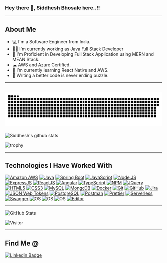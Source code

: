 ### Hey there 👋, Siddhesh Bhosale here..!!
----------------------------------------------------------
About Me 
----------------------------------------------------------
- 💻 I'm a Software Engineer from India.
- 👨‍💻 I'm currently working as Java Full Stack Developer
- 🐲 I'm Proficient in Developing Full Stack Application using MERN and MEAN Stack.
- ☁  AWS and Azure Certified.
- 🌱 I’m currently learning React Native and AWS.
- 🧩 Writing a better code is never ending puzzle.

---
![Contributions](./contributions.svg)
---

![Siddhesh's github stats](https://github-readme-stats-sigma-five.vercel.app/api?username=17sid&show_icons=true&theme=radical)

![trophy](https://github-profile-trophy.vercel.app/?username=sid17&theme=gruvbox&no-frame=false&row=2&&margin-w=20&no-bg=false)

---

## Technologies I Have Worked With

[![Amazon AWS](https://img.shields.io/badge/Amazon%20AWS-%23F7DF1C?style=for-the-badge&logo=amazon-aws&logoColor=000000)](https://aws.amazon.com/)
[![Java](https://img.shields.io/badge/-Java-%23E44D27?style=for-the-badge&logo=Java)](https://www.java.com/en/)
[![Spring Boot](https://img.shields.io/badge/-springboot-85EA2D?style=for-the-badge&logo=springboot&logoColor=white)](https://www.java.com/en/)
[![JavaScript](https://img.shields.io/badge/-JavaScript-%23F7DF1C?style=for-the-badge&logo=javascript&logoColor=000000&labelColor=%23F7DF1C&color=%23FFCE5A)](https://www.javascript.com/)
[![Node.JS](https://img.shields.io/badge/Node.JS-85EA2D?style=for-the-badge&logo=Node.JS&logoColor=white)](https://nodejs.org/en/)
[![ExpressJS](https://img.shields.io/badge/ExpressJS-ffffff?style=for-the-badge&logo=Express&logoColor=green)](https://expressjs.com/)
[![ReactJS](https://img.shields.io/badge/React-00ADD8?style=for-the-badge&logo=React&logoColor=blue)](https://reactjs.org/)
[![Angular](https://img.shields.io/badge/Angular-%23E44D27?style=for-the-badge&logo=Angular&logoColor=white)](https://angular.io/)
[![TypeScript](https://img.shields.io/badge/TypeScript-0052CC?style=for-the-badge&logo=TypeScript&logoColor=white)](https://www.typescriptlang.org/)
[![NPM](https://img.shields.io/badge/NPM-%23E44D27?style=for-the-badge&logo=NPM&logoColor=white)](https://www.npmjs.com/package/react-github-badge)
[![JQuery](https://img.shields.io/badge/JQuery-00ADD8?style=for-the-badge&logo=JQuery&logoColor=white)](https://angular.io/)
[![HTML5](https://img.shields.io/badge/-HTML5-%23E44D27?style=for-the-badge&logo=html5&logoColor=ffffff)](https://developer.mozilla.org/en-US/docs/Glossary/HTML5)
[![CSS3](https://img.shields.io/badge/-CSS3-%231572B6?style=for-the-badge&logo=css3)](https://developer.mozilla.org/en-US/docs/Web/CSS)
[![MySQL](https://img.shields.io/badge/MySQL-4479A1?style=for-the-badge&logo=MySQL&logoColor=white)](https://www.mysql.com/)
[![MongoDB](https://img.shields.io/badge/MongoDB-85EA2D?style=for-the-badge&logo=MongoDB&logoColor=black)](https://swagger.io/)
[![Docker](https://img.shields.io/badge/Docker-0052CC?style=for-the-badge&logo=Docker&logoColor=white)](https://www.atlassian.com/software/jira)
[![Git](https://img.shields.io/badge/-Git-black?style=for-the-badge&logo=git)](https://git-scm.com/)
[![GitHub](https://img.shields.io/badge/-GitHub-181717?style=for-the-badge&logo=github)](https://github.com/17sid)
[![Jira](https://img.shields.io/badge/Jira-0052CC?style=for-the-badge&logo=jira&logoColor=white)](https://www.atlassian.com/software/jira)
[![JSON Web Tokens](https://img.shields.io/badge/JSON%20Web%20Tokens-000000?style=for-the-badge&logo=json-web-tokens&logoColor=white)](https://jwt.io/)
[![PostgreSQL](https://img.shields.io/badge/-PostgreSQL-336791?style=for-the-badge&logo=postgresql&logoColor=white)](https://www.postgresql.org/)
[![Postman](https://img.shields.io/badge/Postman-FF6C37?style=for-the-badge&logo=postman&logoColor=white)](https://www.postman.com/)
[![Prettier](https://img.shields.io/badge/-Prettier-F7B93E?style=for-the-badge&logo=prettier&logoColor=black)](https://prettier.io/)
[![Serverless](https://img.shields.io/badge/Serverless-FD5750?style=for-the-badge&logo=serverless&logoColor=white)](https://www.serverless.com/)
[![Swagger](https://img.shields.io/badge/Swagger-85EA2D?style=for-the-badge&logo=swagger&logoColor=black)](https://swagger.io/)
![OS](https://img.shields.io/badge/OS-Windows-informational?style=for-the-badge&logo=windows&logoColor=white)
![OS](https://img.shields.io/badge/OS-macOS-informational?style=for-the-badge&logo=apple&logoColor=white)
![OS](https://img.shields.io/badge/OS-Linux-informational?style=for-the-badge&logo=linux&logoColor=white)
[![Editor](https://img.shields.io/badge/Editor-VSCode-blue?style=for-the-badge&logo=visual-studio-code&logoColor=white)](https://code.visualstudio.com/)

---

![GitHub Stats](https://github-readme-streak-stats.herokuapp.com/?user=17sid&theme=highcontrast)

![Visitor](https://visitor-badge.glitch.me/badge?page_id=17sid.17sid)

---

## Find Me @

[![Linkedin Badge](https://img.shields.io/badge/-Siddhesh--Bhosale--93a567237-blue?style=for-the-badge&logo=Linkedin&logoColor=white&linkhttps://www.linkedin.com/in/siddhesh-bhosale-2908a0219)](https://www.linkedin.com/in/siddhesh-bhosale-2908a0219)

